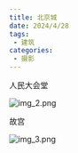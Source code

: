 ```yaml
---
title: 北京城
date: 2024/4/28
tags:
 - 建筑
categories:
 - 摄影
---
```

人民大会堂
</br>

![img_2.png](img_2.png)

故宫
</br>

![img_3.png](img_3.png)